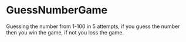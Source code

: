 # GuessNumberGame
Guessing the number from 1-100 in 5 attempts, if you guess the number then you win the game, if not you loss the game.
